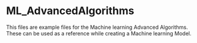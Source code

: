 # ML_AdvancedAlgorithms

This files are example files for the Machine learning Advanced Algorithms. These can be used as a reference while creating a Machine learning Model.


